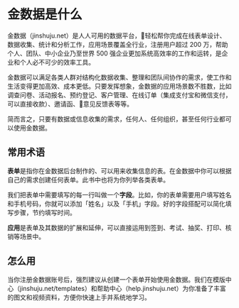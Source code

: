# 金数据是什么

金数据（jinshuju.net）是人人可用的数据平台，轻松帮你完成在线表单设计、数据收集、统计和分析工作，应用场景覆盖全行业，注册用户超过 200 万，帮助个人、团队、中小企业乃至世界 500 强企业更加系统高效率的工作和运转，是企业和个人必不可少的效率工具。

金数据可以满足各类人群对结构化数据收集、整理和团队间协作的需求，使工作和生活变得更加高效、成本更低。只要发挥想象，金数据的应用场景数不胜数，比如调查问卷、活动报名、预约登记、客户管理、在线订单（集成支付宝和微信支付，可以直接收款）、邀请函、意见反馈表等等。

简而言之，只要有数据或信息收集的需求，任何人、任何组织，甚至任何行业都可以使用金数据。

## 常用术语

**表单**是指你在金数据后台制作的、可以用来收集信息的表。在金数据中你可以根据自己的需求创建任何表单。此书中也将为你列举各类表单。

我们把表单中需要填写的每一行叫做一个**字段**。比如，你的表单需要用户填写姓名和手机号码，你就可以添加「姓名」以及「手机」字段。好的字段搭配可以简化填写步骤，节约填写时间。

**应用**是表单及其数据的扩展和延伸，可以直接运用到签到、考试、抽奖、打印、核销等场景中。

## 怎么用

当你注册金数据账号后，强烈建议从创建一个表单开始使用金数据。我们在模版中心（jinshuju.net/templates）和帮助中心（help.jinshuju.net）为你准备了丰富的图文和视频资料，方便你快速上手并系统地学习。

